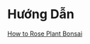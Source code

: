 # Hướng Dẫn

[How to Rose Plant Bonsai](https://www.pinterest.com/pin/416090453052571791/?autologin=true)

